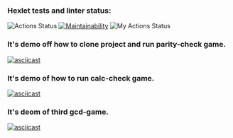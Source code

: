 ### Hexlet tests and linter status:
![Actions Status](https://github.com/Yur-ok/php-project-lvl1/workflows/hexlet-check/badge.svg) [![Maintainability](https://api.codeclimate.com/v1/badges/5380a54b395829b5dd53/maintainability)](https://codeclimate.com/github/Yur-ok/php-project-lvl1/maintainability) ![My Actions Status](https://github.com/Yur-ok/php-project-lvl1/workflows/CI/badge.svg)

### It's demo off how to clone project and run parity-check game.
[![asciicast](https://asciinema.org/a/365733.svg)](https://asciinema.org/a/365733)

### It's demo of how to run calc-check game.
[![asciicast](https://asciinema.org/a/USzmFfpAjm597WZxlXJLjIi1P.svg)](https://asciinema.org/a/USzmFfpAjm597WZxlXJLjIi1P)

### It's deom of third gcd-game.
[![asciicast](https://asciinema.org/a/Nu00x1sKYUwEq5fo4SgoYa93B.svg)](https://asciinema.org/a/Nu00x1sKYUwEq5fo4SgoYa93B)
